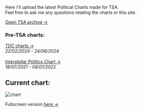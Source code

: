 <link rel="stylesheet" href="assets/css/style.css">
<!-- STYLES ABOVE - DO NOT REMOVE -->


Here i'll upload the latest Political Charts made for TSA.\
Feel free to ask me any questions relating the charts or this site.

[Open TSA archive →](ArchivePage.md)

### Pre-TSA charts:
[TDC charts →](TDCCharts.md)\
    *22/02/2024 - 24/06/2024*\
\
[Interstellar Politics Chart →](InterstellarCharts.md)\
    *18/07/2021 - 08/01/2022*



## Current chart:
<img src="https://miiiiiilaaaan.github.io/PoliticalChart/chart.png" alt="chart">

Fullscreen version [here →](https://miiiiiilaaaan.github.io/PoliticalChart/chart.png)



<!-- STYLES - DO NOT REMOVE -->
<link rel="stylesheet" href="assets/css/style.css">
